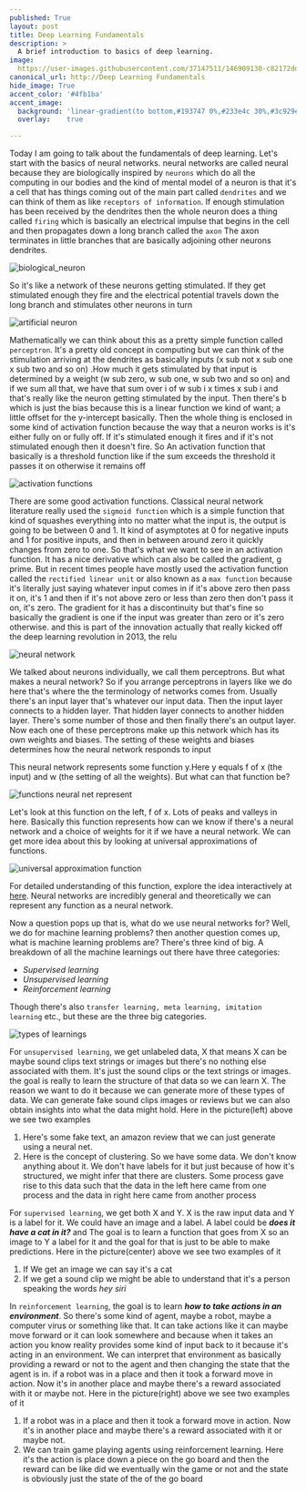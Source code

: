 ```yaml
---
published: True
layout: post
title: Deep Learning Fundamentals
description: >
  A brief introduction to basics of deep learning. 
image:  
  https://user-images.githubusercontent.com/37147511/146909130-c82172dd-1a6e-4d6f-b1f8-f50ff7ff9d68.jpg
canonical_url: http://Deep Learning Fundamentals
hide_image: True
accent_color: '#4fb1ba'
accent_image:
  background: 'linear-gradient(to bottom,#193747 0%,#233e4c 30%,#3c929e 50%,#d5d5d4 70%,#cdccc8 100%)'
  overlay:    true

---
```


Today I am going to talk about the fundamentals of deep learning. 
Let's start with the basics of neural networks. neural networks are called
neural because they are biologically inspired by `neurons` which do all the
computing in our bodies and the kind of mental model of a neuron is that it's a cell that has things coming out of the main part called `dendrites`
and we can think of them as like `receptors of information`. If enough stimulation has been received by the dendrites then the whole neuron does a thing
called `firing` which is basically an electrical impulse
that begins in the cell and then propagates down a long branch called the `axon`
The axon terminates in little branches that are basically adjoining other neurons dendrites.

![biological_neuron](https://user-images.githubusercontent.com/37147511/146909499-44777620-3bd1-4afa-9ad7-f068c7f95c34.jpg)

So it's like a network of these neurons getting stimulated. If they get
stimulated enough they fire and the electrical potential travels
down the long branch and stimulates other neurons in turn

![artificial neuron](https://user-images.githubusercontent.com/37147511/146909130-c82172dd-1a6e-4d6f-b1f8-f50ff7ff9d68.jpg)

Mathematically we can think about this
as a pretty simple function called `perceptron`. It's a pretty
old concept in computing but we can think of the stimulation arriving at the dendrites as basically inputs (x sub not x sub one x sub two and so on) .How much it gets stimulated by that input is determined by
a weight (w sub zero, w sub one, w sub two and so on) and if we sum all
that, we have that sum over i of w sub i x times x sub i and that's really like the neuron getting stimulated by the input. Then there's b which is just the
bias because this is a linear function
we kind of want; a little offset for the y-intercept basically. Then the whole thing is enclosed in some kind of activation function
because the way that a neuron works is it's either fully on or fully off.
If it's stimulated enough it fires and if it's not stimulated enough then it doesn't fire. So An activation function that basically
is a threshold function like if the sum exceeds the threshold
it passes it on otherwise it remains off 

![activation functions](https://user-images.githubusercontent.com/37147511/146917611-72db6967-75e1-40eb-8d32-7f980b79e2e8.jpg)

There are some good activation functions. Classical neural network literature
really used the `sigmoid function` which is a simple function that kind of
squashes everything into no matter what the input is,
the output is going to be between 0 and 1. It kind of
asymptotes at 0 for negative inputs and 1 for positive inputs, and then in between around zero it quickly changes from zero to one.
So that's what we want to see in an activation function. It has a nice
derivative which can also be called the gradient, g prime. But in recent times
people have mostly used the activation function called the
`rectified linear unit`
or also known as a `max function` because it's literally just saying
whatever input comes in if it's above zero then pass it on, it's 1 
and then if it's not above zero or less than zero then don't pass it on, it's zero. The gradient for it has a discontinuity
but that's fine so basically the gradient is one if the input was greater
than zero or it's zero otherwise. and this is part of the innovation actually that really kicked off the deep
learning revolution in 2013, the relu 

![neural network](https://user-images.githubusercontent.com/37147511/146922924-41484698-64c6-4eae-88f7-920547d293da.jpg)

We talked about neurons
individually, we call them perceptrons.
But what makes a neural network? So if you
arrange perceptrons in layers like we do here that's where the the
terminology of networks comes from. Usually there's an input layer
that's whatever our input data. Then
the input layer connects to
a hidden layer. That hidden layer
connects to another hidden layer. There's some number of those and then
finally there's an output layer. Now each one of these perceptrons make up this network which has its own weights and biases. The setting of these
weights and biases determines how the neural network responds to input

This neural network represents
some function y.Here y equals f of x (the input) and w (the setting of all the weights). But what can that function be?

![functions neural net represent](https://user-images.githubusercontent.com/37147511/146925564-6bc47d00-85df-485d-a027-c66e67a2a9f3.jpg) 

Let's look at this function on the left, f of x. Lots of peaks and valleys in
here. Basically this function represents how can we know if there's a neural
network and a choice of weights for it if we have a neural network. We can get more idea about this by looking at universal approximations of functions.

![universal approximation function](https://user-images.githubusercontent.com/37147511/146929542-769f2899-eb75-47c5-b380-08ca7ffd28ba.jpg)

For detailed understanding of this function, explore the idea interactively at [here](http://neuralnetworksanddeeplearning.com/chap4.html).
Neural networks are incredibly general
and theoretically we can represent any function as a neural network.

Now a question pops up that is, what do we use neural networks for? Well, we do for machine learning problems? then another question comes up, what is machine learning problems are? There's three kind of big. A breakdown of all the machine learnings out there have three categories:
- *Supervised learning*
- *Unsupervised learning*
- *Reinforcement learning*

Though there's also `transfer learning, meta learning, imitation learning`  etc., but these are the three big categories.

![types of learnings](https://user-images.githubusercontent.com/37147511/146938651-19182eb6-b1da-401e-8d04-8107052ae214.jpg)

For `unsupervised learning`, we get unlabeled data, X that means X
can be maybe sound clips text strings or images but there's no nothing else
associated with them. It's just the sound clips or the text strings or images. the goal is really to learn the structure of that data so we can
learn X. The reason we want to do it because
we can generate more of these types of data. We can
generate fake sound clips images or reviews
but we can also obtain insights into
what the data might hold. Here in the picture(left) above we see two examples 
1. Here's some fake text, an
amazon review that we can just generate using a neural net. 
2. Here is the concept of clustering. So we have some data.
We don't know anything about it. We don't have labels for it but just
because of how it's structured, we might infer that there
are clusters. Some process gave rise to this data such that
the data in the left here came from one process and the data in right here came from another process

For `supervised learning`, we get both X
and Y. X is the raw input data
and Y is a label for it. We could have an image and a label. 
A label could be **_does it have a cat in it?_** and
The goal is to learn a function that goes from X so an
image to Y a label for it and the goal for that is just to be able
to make predictions. Here in the picture(center) above we see two examples of it
1. If We get an image we can say it's a
cat 
2. If we get a sound clip we might
be able to understand that it's a person speaking the words _hey siri_

In `reinforcement learning`, the goal is to learn **_how to take actions in an environment_**. So there's some kind of agent, maybe a robot, maybe a computer virus or something like that. It can take actions like it can maybe move
forward or it can look somewhere and
because when it takes an action you know reality
provides some kind of input back to it because it's acting in an environment. We can interpret that environment as basically providing a reward or not
to the agent and then changing the state that the agent is in. if a robot
was in a place and then it took a forward move in action. Now it's in another place and maybe there's a reward associated with it or maybe not. Here in the picture(right) above we see two examples of it 
1. If a robot was in a place and then it took a forward move in action. Now it's in another place and maybe there's a reward associated with it or maybe not.
2. We can train game playing agents using reinforcement learning. Here it's the action is place down a piece on the go board and then the reward can be like did we eventually win the game or not and the state is obviously just the
state of the of the go board
